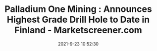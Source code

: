 ---
"title": "Palladium One Mining : Announces Highest Grade Drill Hole to Date in Finland - Marketscreener.com"
"date": "2021-9-23 10:52:30"
"feed_name": "GOOGLENEWSMINING"
"feed_website": "https://news.google.com/search?q=mining%2Bincident&hl=en-US&gl=US&ceid=US:en"
"feed_rss": "https://news.google.com/rss/search?q=mining%2Bincident&hl=en-US&gl=US&ceid=US:en"
"link": "https://www.marketscreener.com/quote/stock/PALLADIUM-ONE-MINING-INC-58457892/news/Palladium-One-Mining-Announces-Highest-Grade-Drill-Hole-to-Date-in-Finland-36502176/"
"file": "_posts/2021-1-1-4c8c5c06677fcd47710af19b954b42d75f174d29.md"
"accident": "0"
"drilling": "0"
"dead": "0"
"injured": "0"
"where": "unknown site"
---